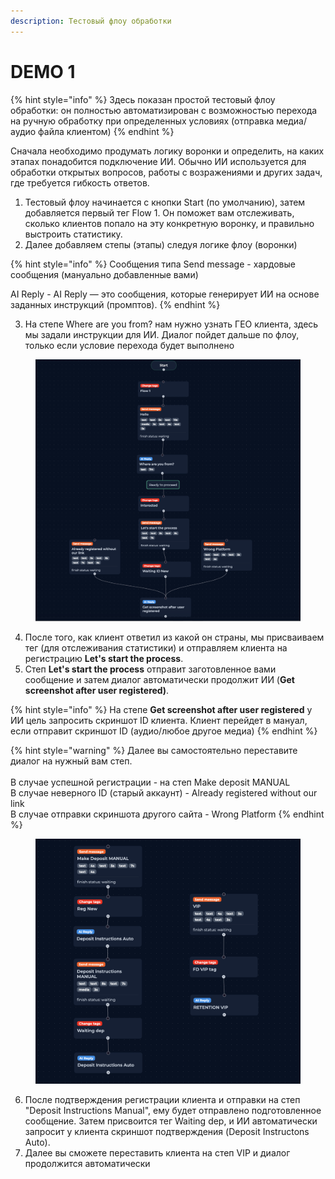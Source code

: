 ```yaml
---
description: Тестовый флоу обработки
---
```


# DEMO 1

{% hint style="info" %}
Здесь показан простой тестовый флоу обработки: он полностью автоматизирован с возможностью перехода на ручную обработку при определенных условиях (отправка медиа/аудио файла клиентом)
{% endhint %}

Сначала необходимо продумать логику воронки и определить, на каких этапах понадобится подключение ИИ. Обычно ИИ используется для обработки открытых вопросов, работы с возражениями и других задач, где требуется гибкость ответов.

1. Тестовый флоу начинается с кнопки Start (по умолчанию), затем добавляется первый тег Flow 1. Он поможет вам отслеживать, сколько клиентов попало на эту конкретную воронку, и правильно выстроить статистику.
2. Далее добавляем степы (этапы) следуя логике флоу (воронки)

{% hint style="info" %}
Сообщения типа Send message - хардовые сообщения (мануально добавленные вами)

AI Reply - AI Reply — это сообщения, которые генерирует ИИ на основе заданных инструкций (промптов).
{% endhint %}

3. На cтепе Where are you from? нам нужно узнать ГЕО клиента, здесь мы задали инструкции для ИИ. Диалог пойдет дальше по флоу, только если условие перехода будет выполнено

<figure><img src="../../.gitbook/assets/image (270).png" alt=""><figcaption></figcaption></figure>



4. После того, как клиент ответил из какой он страны, мы присваиваем тег (для отслеживания статистики) и отправляем клиента на регистрацию **Let's start the process**.&#x20;
5. Степ **Let's start the process** отправит заготовленное вами сообщение и затем диалог автоматически продолжит ИИ (**Get screenshot after user registered)**.&#x20;

{% hint style="info" %}
На степе **Get screenshot after user registered** у ИИ цель запросить скриншот ID клиента.  Клиент перейдет в мануал, если отправит скриншот ID (аудио/любое другое медиа)&#x20;
{% endhint %}

{% hint style="warning" %}
Далее вы самостоятельно переставите диалог на нужный вам степ.\
\
В случае успешной регистрации - на степ Make deposit MANUAL\
В случае неверного ID (старый аккаунт) - Already registered without our link \
В случае отправки скриншота другого сайта - Wrong Platform
{% endhint %}

<figure><img src="../../.gitbook/assets/image (271).png" alt=""><figcaption></figcaption></figure>

6. После подтверждения регистрации клиента и отправки на степ "Deposit Instructions Manual", ему будет отправлено подготовленное сообщение. Затем присвоится тег Waiting dep, и ИИ автоматически запросит у клиента скриншот подтверждения (Deposit Instructons Auto).
7. Далее вы сможете переставить клиента на степ VIP и диалог продолжится автоматически&#x20;
